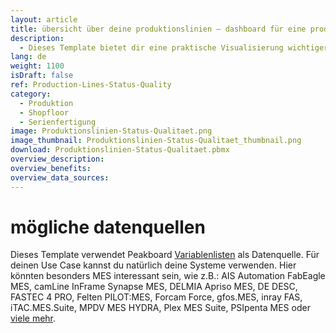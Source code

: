 ```yaml
---
layout: article
title: übersicht über deine produktionslinien ― dashboard für eine produktionshalle
description: 
  - Dieses Template bietet dir eine praktische Visualisierung wichtiger MES Daten deiner Anlagen. Es liefert eine Übersicht über Produktionsdaten, zeigt die bereits produzierte Stückzahl sowie Abweichungen zur Soll-Menge an. Durch Störungsmeldungen in Echtzeit und die Anzeige von Fehlproduktionen kann es außerdem zur Qualitätskontrolle genutzt werden. Der hohe Individualisierungsgrad unserer Templates bietet dir ein Höchstmaß an Flexibilität in deiner Werkshalle. Jetzt herunterladen!
lang: de
weight: 1100
isDraft: false
ref: Production-Lines-Status-Quality
category:
  - Produktion
  - Shopfloor
  - Serienfertigung
image: Produktionslinien-Status-Qualitaet.png
image_thumbnail: Produktionslinien-Status-Qualitaet_thumbnail.png
download: Produktionslinien-Status-Qualitaet.pbmx
overview_description:
overview_benefits:
overview_data_sources:
---
```

# mögliche datenquellen
Dieses Template verwendet Peakboard [Variablenlisten](https://help.peakboard.com/scripting/de-variables.html) als Datenquelle. Für deinen Use Case kannst du natürlich deine Systeme verwenden. Hier könnten besonders MES interessant sein, wie z.B.: AIS Automation FabEagle MES, camLine InFrame Synapse MES, DELMIA Apriso MES, DE DESC, FASTEC 4 PRO, Felten PILOT:MES, Forcam Force, gfos.MES, inray FAS, iTAC.MES.Suite, MPDV MES HYDRA, Plex MES Suite, PSIpenta MES oder [viele mehr](https://peakboard.com/schnittstellen/).